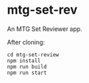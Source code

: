 # mtg-set-rev
An MTG Set Reviewer app.

After cloning:
```
cd mtg-set-review
npm install
npm run build
npm run start
```
